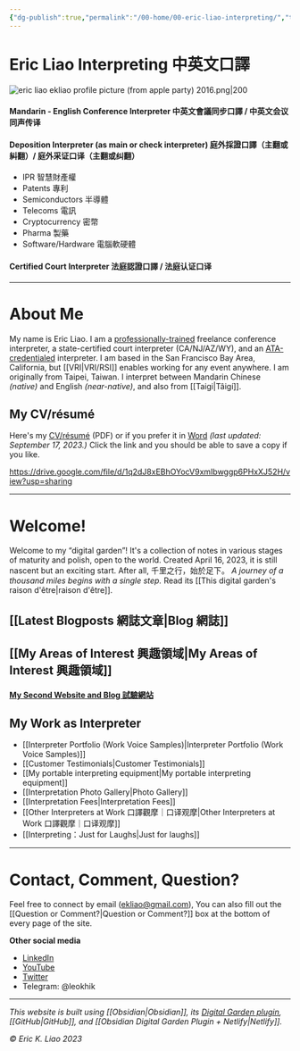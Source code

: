 ```yaml
---
{"dg-publish":true,"permalink":"/00-home/00-eric-liao-interpreting/","tags":["gardenEntry"],"noteIcon":"2"}
---
```


# Eric Liao Interpreting 中英文口譯


![eric liao ekliao profile picture (from apple party) 2016.png|200](/img/user/_attachments/eric%20liao%20ekliao%20profile%20picture%20(from%20apple%20party)%202016.png)

#### Mandarin - English Conference Interpreter 中英文會議同步口譯 / 中英文会议同声传译

#### Deposition Interpreter (as main or check interpreter) 庭外採證口譯（主翻或糾翻）/ 庭外采证口译（主翻或纠翻）

- IPR 智慧財產權
- Patents 專利
- Semiconductors 半導體
- Telecoms 電訊
- Cryptocurrency 密幣
- Pharma 製藥
- Software/Hardware 電腦軟硬體
#### Certified Court Interpreter 法庭認證口譯 / 法庭认证口译

---
# About Me

My name is Eric Liao. I am a [professionally-trained](https://www.middlebury.edu/institute/academics/degree-programs/translation-interpretation) freelance conference interpreter, a state-certified court interpreter (CA/NJ/AZ/WY), and an [ATA-credentialed](https://www.atanet.org/member-center/credentialed-interpreter-designation/) interpreter. I am based in the San Francisco Bay Area, California, but [[VRI\|VRI/RSI]] enables working for any event anywhere. I am originally from Taipei, Taiwan. I interpret between Mandarin Chinese *(native)* and English *(near-native)*, and also from [[Taigi\|Tâigí]].
## My CV/résumé

Here's my [CV/résumé](https://drive.google.com/file/d/1q2dJ8xEBhOYocV9xmIbwggp6PHxXJ52H/view?usp=sharing) (PDF) or if you prefer it in [Word](https://docs.google.com/document/d/1Z-mvBrFned77oRa69CpAl4YwTDLX75oOlIAJ1T6eA2A/edit?usp=sharing) *(last updated: September 17, 2023.)* Click the link and you should be able to save a copy if you like.

https://drive.google.com/file/d/1q2dJ8xEBhOYocV9xmIbwggp6PHxXJ52H/view?usp=sharing


---
# Welcome! 

Welcome to my “digital garden”! It's a collection of notes in various stages of maturity and polish, open to the world. Created April 16, 2023, it is still nascent but an exciting start. After all, 千里之行，始於足下。 *A journey of a thousand miles begins with a single step.* Read its [[This digital garden's raison d'être\|raison d'être]].
## [[Latest Blogposts 網誌文章\|Blog 網誌]]

## [[My Areas of Interest 興趣領域\|My Areas of Interest 興趣領域]]

#### [My Second Website and Blog 試驗網站](https://ericliaointerpreting.netlify.app)

## My Work as Interpreter

- [[Interpreter Portfolio (Work Voice Samples)\|Interpreter Portfolio (Work Voice Samples)]]
- [[Customer Testimonials\|Customer Testimonials]]
- [[My portable interpreting equipment\|My portable interpreting equipment]]
- [[Interpretation Photo Gallery\|Photo Gallery]]
- [[Interpretation Fees\|Interpretation Fees]]
- [[Other Interpreters at Work 口譯觀摩｜口译观摩\|Other Interpreters at Work 口譯觀摩｜口译观摩]]
- [[Interpreting：Just for Laughs\|Just for laughs]]

---
# Contact, Comment, Question?

Feel free to connect by email (ekliao@gmail.com), You can also fill out the [[Question or Comment?\|Question or Comment?]] box at the bottom of every page of the site.

**Other social media**
- [LinkedIn](http://linkedin.com/in/ericliaointerpreter)
- [YouTube](https://www.youtube.com/@ericliaointerpreter)
- [Twitter](https://twitter.com/eklinterpret)
- Telegram: @leokhik

---
*This website is built using [[Obsidian\|Obsidian]], its [Digital Garden plugin](https://github.com/oleeskild/obsidian-digital-garden), [[GitHub\|GitHub]], and [[Obsidian Digital Garden Plugin + Netlify\|Netlify]].*

*© Eric K. Liao 2023*